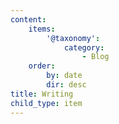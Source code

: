 ```yaml
---
content:
    items:
        '@taxonomy':
            category:
                - Blog
    order:
        by: date
        dir: desc
title: Writing
child_type: item
---
```


